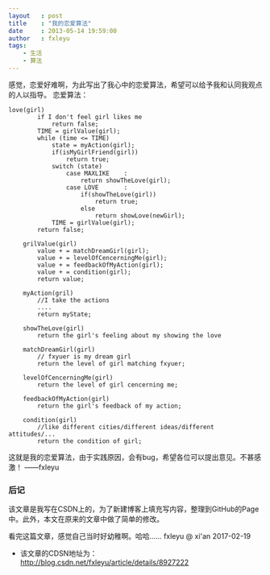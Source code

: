 ```yaml
---
layout   : post
title    : "我的恋爱算法"
date     : 2013-05-14 19:59:00
author   : fxleyu
tags:
    - 生活
    - 算法
---
```

感觉，恋爱好难啊，为此写出了我心中的恋爱算法，希望可以给予我和认同我观点的人以指导。
恋爱算法：
```
love(girl)  
        if I don't feel girl likes me  
            return false;  
        TIME = girlValue(girl);  
        while (time <= TIME)  
            state = myAction(girl);  
            if(isMyGirlFriend(girl))  
                return true;  
            switch (state)  
                case MAXLIKE    :   
                    return showTheLove(girl);  
                case LOVE       :  
                    if(showTheLove(girl))  
                        return true;  
                    else  
                        return showLove(newGirl);  
            TIME = girlValue(girl);  
        return false;  

    grilValue(girl)  
        value + = matchDreamGirl(girl);  
        value + = levelOfCencerningMe(girl);  
        value + = feedbackOfMyAction(girl);  
        value + = condition(girl);  
        return value;  

    myAction(gril)  
        //I take the actions  
        ....  
        return myState;  

    showTheLove(girl)  
        return the girl's feeling about my showing the love  

    matchDreamGirl(girl)  
        // fxyuer is my dream girl  
        return the level of girl matching fxyuer;  

    levelOfCencerningMe(girl)  
        return the level of girl cencerning me;  

    feedbackOfMyAction(girl)  
        return the girl's feedback of my action;  

    condition(girl)  
        //like different cities/different ideas/different attitudes/...  
        return the condition of girl;
```
这就是我的恋爱算法，由于实践原因，会有bug，希望各位可以提出意见。不甚感激！
——fxleyu

### 后记
该文章是我写在CSDN上的，为了新建博客上填充写内容，整理到GitHub的Page中。此外，本文在原来的文章中做了简单的修改。

看完这篇文章，感觉自己当时好幼稚啊。哈哈......
fxleyu @ xi'an
2017-02-19

- 该文章的CDSN地址为：http://blog.csdn.net/fxleyu/article/details/8927222
